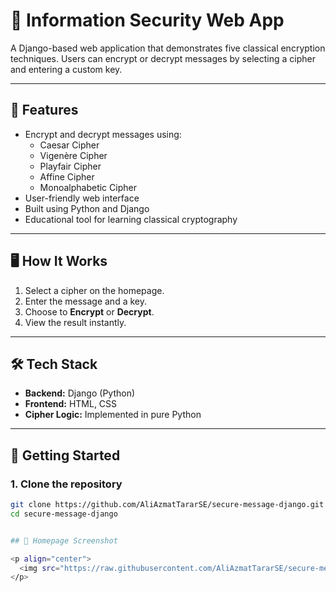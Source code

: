 # 🔐 Information Security Web App

A Django-based web application that demonstrates five classical encryption techniques. Users can encrypt or decrypt messages by selecting a cipher and entering a custom key.

---

## 🔧 Features

- Encrypt and decrypt messages using:
  - Caesar Cipher
  - Vigenère Cipher
  - Playfair Cipher
  - Affine Cipher
  - Monoalphabetic Cipher
- User-friendly web interface
- Built using Python and Django
- Educational tool for learning classical cryptography

---

## 🖥️ How It Works

1. Select a cipher on the homepage.
2. Enter the message and a key.
3. Choose to **Encrypt** or **Decrypt**.
4. View the result instantly.

---

## 🛠️ Tech Stack

- **Backend:** Django (Python)
- **Frontend:** HTML, CSS 
- **Cipher Logic:** Implemented in pure Python

---

## 🚀 Getting Started

### 1. Clone the repository

```bash
git clone https://github.com/AliAzmatTararSE/secure-message-django.git
cd secure-message-django


## 📸 Homepage Screenshot

<p align="center">
  <img src="https://raw.githubusercontent.com/AliAzmatTararSE/secure-message-django/main/static/homepage.jpeg" alt="Homepage Screenshot" width="600"/>
</p>